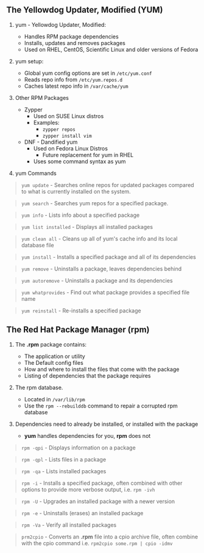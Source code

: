 ## The Yellowdog Updater, Modified (YUM)

1. yum - Yellowdog Updater, Modified:
   - Handles RPM package dependencies
   - Installs, updates and removes packages
   - Used on RHEL, CentOS, Scientific Linux and older versions of Fedora

2. yum setup:
   - Global yum config options are set in ``/etc/yum.conf``
   - Reads repo info from ``/etc/yum.repos.d``
   - Caches latest repo info in ``/var/cache/yum``

3. Other RPM Packages
   - Zypper
     - Used on SUSE Linux distros
     - Examples:
       - ``zypper repos``
       - ``zypper install vim``
   - DNF - Dandified yum
     - Used on Fedora Linux Distros
       - Future replacement for yum in RHEL
     - Uses some command syntax as yum

4. yum Commands

> ``yum update`` - Searches online repos for updated packages compared to what is currently installed on the system.

> ``yum search`` - Searches yum repos for a specified package.

> ``yum info`` - Lists info about a specified package

> ``yum list installed`` - Displays all installed packages

> ``yum clean all`` - Cleans up all of yum's cache info and its local database file

> ``yum install`` - Installs a specified package and all of its dependencies

> ``yum remove`` - Uninstalls a package, leaves dependencies behind

> ``yum autoremove`` - Uninstalls a package and its dependencies

> ``yum whatprovides`` - Find out what package provides a specified file name

> ``yum reinstall`` - Re-installs a specified package

## The Red Hat Package Manager (rpm)

1. The **.rpm** package contains:
   - The application or utility
   - The Default config files
   - How and where to install the files that come with the package
   - Listing of dependencies that the package requires

2. The rpm database.
   - Located in ``/var/lib/rpm``
   - Use the ``rpm --rebuilddb`` command to repair a corrupted rpm database

3. Dependencies need to already be installed, or installed with the package
   - **yum** handles dependencies for you, **rpm** does not

> ``rpm -qpi`` - Displays information on a package

> ``rpm -qpl`` - Lists files in a package

> ``rpm -qa`` - Lists installed packages

> ``rpm -i`` - Installs a specified package, often combined with other options to provide more verbose output, i.e. ``rpm -ivh``

> ``rpm -U`` - Upgrades an installed package with a newer version

> ``rpm -e`` - Uninstalls (erases) an installed package

> ``rpm -Va`` - Verify all installed packages

> ``prm2cpio`` - Converts an **.rpm** file into a cpio archive file, often combine with the cpio command i.e.
``rpm2cpio some.rpm | cpio -idmv``
